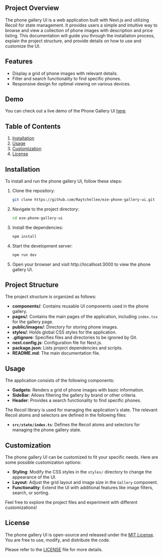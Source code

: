 ## Project Overview

The phone gallery UI is a web application built with Next.js and utilizing Recoil for state management. It provides users a simple and intuitive way to browse and view a collection of phone images with description and price listing. This documentation will guide you through the installation process, explain the project structure, and provide details on how to use and customize the UI.

## Features

- Display a grid of phone images with relevant details.
- Filter and search functionality to find specific phones.
- Responsive design for optimal viewing on various devices.

## Demo

You can check out a live demo of the Phone Gallery UI [here](https://phone-gallery-ui-live-fx5z-ng6171x2n-raytchellee.vercel.app/).

## Table of Contents

1. [Installation](#installation)<!-- 2. [Project Structure](#project-structure) -->
2. [Usage](#usage)
3. [Customization](#customization)<!-- 5. [Contributing](#contributing) -->
4. [License](#license)

## Installation

To install and run the phone gallery UI, follow these steps:

1. Clone the repository:

   ```bash
   git clone https://github.com/Raytchellee/eze-phone-gallery-ui.git
   ```

2. Navigate to the project directory:

   ```bash
   cd eze-phone-gallery-ui
   ```

3. Install the dependencies:

   ```bash
   npm install
   ```

4. Start the development server:

   ```bash
   npm run dev
   ```

5. Open your browser and visit http://localhost:3000 to view the phone gallery UI.

## Project Structure

The project structure is organized as follows:
<!-- 
```
eze-phone-gallery-ui/
├── components/
│   ├── Gallery.js
│   ├── Image.js
│   └── ...
├── pages/
│   ├── index.js
│   └── ...
├── public/
│   ├── images/
│   │   ├── phone1.jpg
│   │   ├── phone2.jpg
│   │   └── ...
│   └── ...
├── styles/
│   ├── global.css
│   └── ...
├── .gitignore
├── next.config.js
├── package.json
├── README.md
└── ...
``` -->
- **components/**: Contains reusable UI components used in the phone gallery.
- **pages/**: Contains the main pages of the application, including `index.tsx` for the gallery page.
- **public/images/**: Directory for storing phone images.
- **styles/**: Holds global CSS styles for the application.
- **.gitignore**: Specifies files and directories to be ignored by Git.
- **next.config.js**: Configuration file for Next.js.
- **package.json**: Lists project dependencies and scripts.
- **README.md**: The main documentation file.


## Usage

The application consists of the following components:

- **Gadgets**: Renders a grid of phone images with basic information.
- **SideBar**: Allows filtering the gallery by brand or other criteria.
- **Header**: Provides a search functionality to find specific phones.

The Recoil library is used for managing the application's state. The relevant Recoil atoms and selectors are defined in the following files:

- **`src/state/index.ts`**: Defines the Recoil atoms and selectors for managing the phone gallery state.

## Customization

The phone gallery UI can be customized to fit your specific needs. Here are some possible customization options:

- **Styling**: Modify the CSS styles in the `styles/` directory to change the appearance of the UI.
- **Layout**: Adjust the grid layout and image size in the `Gallery` component.
- **Functionality**: Extend the UI with additional features like image filters, search, or sorting.

Feel free to explore the project files and experiment with different customizations!

<!-- ## Contributing -->

<!-- Contributions are welcome!

 If you'd like to contribute to the phone gallery UI, please follow these guidelines:

1. Fork the repository.
2. Create a new branch for your feature/bug fix.
3. Make your changes and ensure they are properly tested.
4. Commit your changes and push them to your fork.
5. Submit a pull request with a clear description of your changes.
 -->
## License

The phone gallery UI is open-source and released under the [MIT License](https://opensource.org/licenses/MIT). You are free to use, modify, and distribute the code.

Please refer to the [LICENSE](https://github.com/raytchellee/eze-phone-gallery-ui/blob/main/LICENSE) file for more details.
